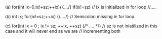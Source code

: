 
(a) for(int ix=0;ix!+sz;++ix){*/....*/}
    if(ix!=sz)  // ix is initialized in for loop
      //.....

(b) int ix;
    for(ix!=sz;++ix)  {/*....*/}
    // Semicolon missing in for loop

(c) for(int ix = 0 ; ix != sz; ++ix, ++sz) {/* .... */}
    // sz is not iniatilized in this case and it will never end as we are 
    // incrementing both
